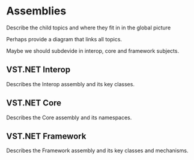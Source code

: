 # Assemblies

Describe the child topics and where they fit in in the global picture


Perhaps provide a diagram that links all topics.


Maybe we should subdevide in interop, core and framework subjects.



## VST.NET Interop

Describes the Interop assembly and its key classes.



## VST.NET Core

Describes the Core assembly and its namespaces.



## VST.NET Framework

Describes the Framework assembly and its key classes and mechanisms.


